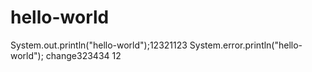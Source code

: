 # hello-world
System.out.println("hello-world");12321123
System.error.println("hello-world");
change323434
12